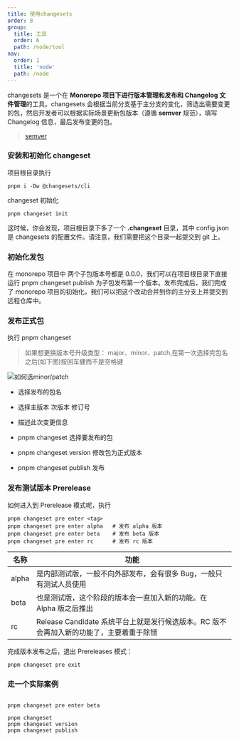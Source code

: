 ```yaml
---
title: 使用changesets
order: 8
group:
  title: 工具
  order: 6
  path: /node/tool
nav:
  order: 1
  title: 'node'
  path: /node
---
```


changesets 是一个在 **Monorepo 项目下进行版本管理和发布和 Changelog 文件管理**的工具。changesets 会根据当前分支基于主分支的变化，筛选出需要变更的包，然后开发者可以根据实际场景更新包版本（遵循 **semver** 规范），填写 Changelog 信息，最后发布变更的包。

> [semver](https://juejin.cn/post/7122240572491825160)

### 安装和初始化 changeset

项目根目录执行

```shell
pnpm i -Dw @changesets/cli
```

changeset 初始化

```shell
pnpm changeset init
```

这时候，你会发现，项目根目录下多了一个 **.changeset** 目录，其中 config.json 是 changesets 的配置文件。请注意，我们需要把这个目录一起提交到 git 上。

### 初始化发包

在 monorepo 项目中 两个子包版本号都是 0.0.0，我们可以在项目根目录下直接运行 pnpm changeset publish 为子包发布第一个版本。发布完成后，我们完成了 monorepo 项目的初始化，我们可以把这个改动合并到你的主分支上并提交到远程仓库中。

### 发布正式包

执行 pnpm changeset

> 如果想更换版本号升级类型： major、minor、patch,在第一次选择完包名之后(如下图)按回车健而不是空格键

![如何选minor/patch](https://www.bythewayer.com/img/changesetFirst.webp)

- 选择发布的包名
- 选择主版本 次版本 修订号
- 描述此次变更信息

- pnpm changeset 选择要发布的包
- pnpm changeset version 修改包为正式版本
- pnpm changeset publish 发布

### 发布测试版本 Prerelease

如何进入到 Prerelease 模式呢，执行

```shell
pnpm changeset pre enter <tag>
pnpm changeset pre enter alpha   # 发布 alpha 版本
pnpm changeset pre enter beta    # 发布 beta 版本
pnpm changeset pre enter rc      # 发布 rc 版本
```

| 名称  | 功能                                                                                    |
| ----- | --------------------------------------------------------------------------------------- |
| alpha | 是内部测试版，一般不向外部发布，会有很多 Bug，一般只有测试人员使用                      |
| beta  | 也是测试版，这个阶段的版本会一直加入新的功能。在 Alpha 版之后推出                       |
| rc    | Release Candidate 系统平台上就是发行候选版本。RC 版不会再加入新的功能了，主要着重于除错 |

完成版本发布之后，退出 Prereleases 模式：

```shell
pnpm changeset pre exit
```

### 走一个实际案例

```shell

pnpm changeset pre enter beta

pnpm changeset
pnpm changeset version
pnpm changeset publish

```
